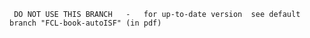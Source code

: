      DO NOT USE THIS BRANCH   -   for up-to-date version  see default branch "FCL-book-autoISF" (in pdf)

 
